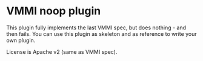 # VMMI noop plugin

This plugin fully implements the last VMMI spec, but does nothing - and then fails.
You can use this plugin as skeleton and as reference to write your own plugin.

License is Apache v2 (same as VMMI spec).
